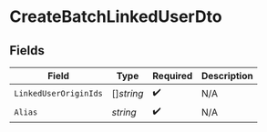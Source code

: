 # CreateBatchLinkedUserDto


## Fields

| Field                 | Type                  | Required              | Description           |
| --------------------- | --------------------- | --------------------- | --------------------- |
| `LinkedUserOriginIds` | []*string*            | :heavy_check_mark:    | N/A                   |
| `Alias`               | *string*              | :heavy_check_mark:    | N/A                   |